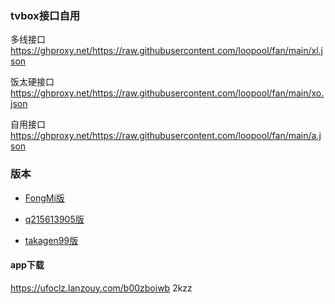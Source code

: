 ### tvbox接口自用

多线接口  
https://ghproxy.net/https://raw.githubusercontent.com/loopool/fan/main/xl.json

饭太硬接口  
https://ghproxy.net/https://raw.githubusercontent.com/loopool/fan/main/xo.json

自用接口  
https://ghproxy.net/https://raw.githubusercontent.com/loopool/fan/main/a.json

### 版本

- [FongMi版](https://github.com/FongMi/TV ) 

- [q215613905版](https://github.com/q215613905/TVBoxOS) 

- [takagen99版](https://github.com/takagen99/Box) 

#### app下载
https://ufoclz.lanzouy.com/b00zboiwb 2kzz